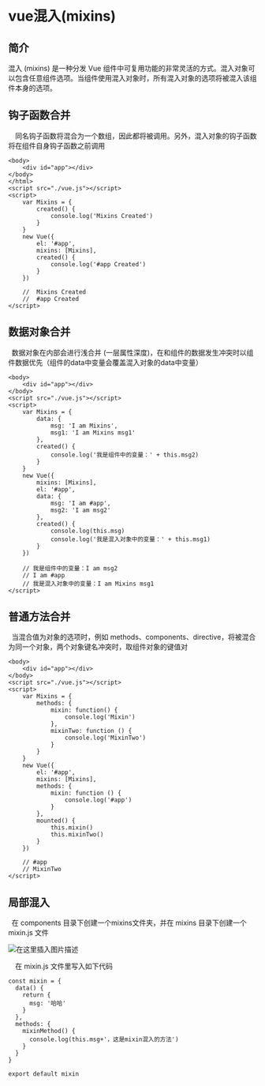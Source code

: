 # vue混入(mixins)

## 简介

混入 (mixins) 是一种分发 Vue 组件中可复用功能的非常灵活的方式。混入对象可以包含任意组件选项。当组件使用混入对象时，所有混入对象的选项将被混入该组件本身的选项。

## 钩子函数合并

  同名钩子函数将混合为一个数组，因此都将被调用。另外，混入对象的钩子函数将在组件自身钩子函数之前调用

```vue
<body>
    <div id="app"></div>
</body>
</html>
<script src="./vue.js"></script>
<script>
    var Mixins = {
        created() {
            console.log('Mixins Created')
        }
    }
    new Vue({
        el: '#app',
        mixins: [Mixins],
        created() {
            console.log('#app Created')
        }
    })
    
    //  Mixins Created
    //  #app Created
</script>
```

## 数据对象合并

 数据对象在内部会进行浅合并 (一层属性深度)，在和组件的数据发生冲突时以组件数据优先（组件的data中变量会覆盖混入对象的data中变量）

```vue
<body>
    <div id="app"></div>
</body>
<script src="./vue.js"></script>
<script>
	var Mixins = {
        data: {
            msg: 'I am Mixins',
            msg1: 'I am Mixins msg1'
        },
        created() {
            console.log('我是组件中的变量：' + this.msg2)
        }
    }
    new Vue({
        mixins: [Mixins],
        el: '#app',
        data: {
            msg: 'I am #app',
            msg2: 'I am msg2'
        },
        created() {
            console.log(this.msg)
            console.log('我是混入对象中的变量：' + this.msg1)
        }
    })
    
	// 我是组件中的变量：I am msg2
	// I am #app
	// 我是混入对象中的变量：I am Mixins msg1
</script>

```

## 普通方法合并

 当混合值为对象的选项时，例如 methods、components、directive，将被混合为同一个对象，两个对象键名冲突时，取组件对象的键值对

```vue
<body>
    <div id="app"></div>
</body>
<script src="./vue.js"></script>
<script>
    var Mixins = {
        methods: {
            mixin: function() {
                console.log('Mixin')
            },
            mixinTwo: function () {
                console.log('MixinTwo')
            }
        }
    }
    new Vue({
        el: '#app',
        mixins: [Mixins],
        methods: {
            mixin: function () {
                console.log('#app')
            }
        },
        mounted() {
            this.mixin()
            this.mixinTwo()
        }
    })
    
	// #app
	// MixinTwo
</script>
```

## 局部混入

 在 components 目录下创建一个mixins文件夹，并在 mixins 目录下创建一个 mixin.js 文件

![在这里插入图片描述](https://img-blog.csdnimg.cn/20190530203743158.jpg)

  在 mixin.js 文件里写入如下代码

```vue
const mixin = {
  data() {
    return {
      msg: '哈哈'
    }
  },
  methods: {
    mixinMethod() {
      console.log(this.msg+'，这是mixin混入的方法')
    }
  }
}

export default mixin
```

